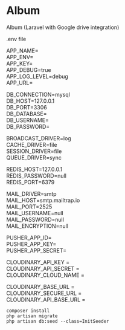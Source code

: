 # Album
Album (Laravel with Google drive integration)

.env file

APP_NAME=  
APP_ENV=  
APP_KEY=  
APP_DEBUG=true  
APP_LOG_LEVEL=debug  
APP_URL=

DB_CONNECTION=mysql  
DB_HOST=127.0.0.1  
DB_PORT=3306  
DB_DATABASE=  
DB_USERNAME=  
DB_PASSWORD=  

BROADCAST_DRIVER=log  
CACHE_DRIVER=file  
SESSION_DRIVER=file  
QUEUE_DRIVER=sync  

REDIS_HOST=127.0.0.1  
REDIS_PASSWORD=null  
REDIS_PORT=6379  

MAIL_DRIVER=smtp  
MAIL_HOST=smtp.mailtrap.io  
MAIL_PORT=2525  
MAIL_USERNAME=null  
MAIL_PASSWORD=null  
MAIL_ENCRYPTION=null  

PUSHER_APP_ID=  
PUSHER_APP_KEY=  
PUSHER_APP_SECRET=  

CLOUDINARY_API_KEY =  
CLOUDINARY_API_SECRET =  
CLOUDINARY_CLOUD_NAME =   

CLOUDINARY_BASE_URL =   
CLOUDINARY_SECURE_URL =   
CLOUDINARY_API_BASE_URL =   

```shell
composer install
php artisan migrate
php artisan db:seed --class=InitSeeder  
```